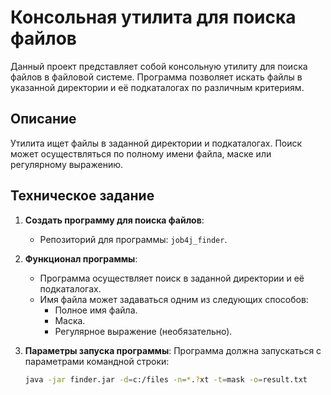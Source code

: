 # Консольная утилита для поиска файлов

Данный проект представляет собой консольную утилиту для поиска файлов в файловой системе. Программа позволяет искать файлы в указанной директории и её подкаталогах по различным критериям.

## Описание

Утилита ищет файлы в заданной директории и подкаталогах. Поиск может осуществляться по полному имени файла, маске или регулярному выражению.

## Техническое задание

1. **Создать программу для поиска файлов**:
   - Репозиторий для программы: `job4j_finder`.

2. **Функционал программы**:
   - Программа осуществляет поиск в заданной директории и её подкаталогах.
   - Имя файла может задаваться одним из следующих способов:
     - Полное имя файла.
     - Маска.
     - Регулярное выражение (необязательно).

3. **Параметры запуска программы**:
   Программа должна запускаться с параметрами командной строки:

   ```bash
   java -jar finder.jar -d=c:/files -n=*.?xt -t=mask -o=result.txt
